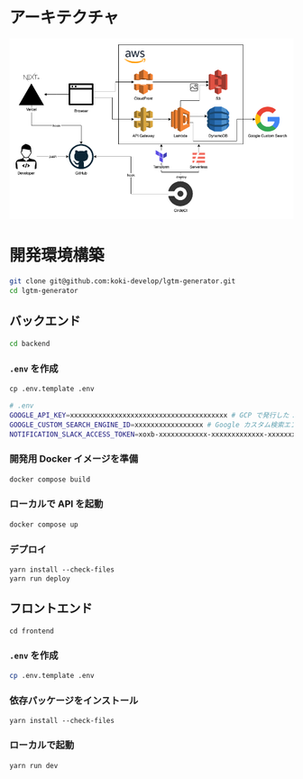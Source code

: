 # アーキテクチャ

![](./architecture.png)

# 開発環境構築

```sh
git clone git@github.com:koki-develop/lgtm-generator.git
cd lgtm-generator
```

## バックエンド

```sh
cd backend
```

### `.env` を作成

```
cp .env.template .env
```

```sh
# .env
GOOGLE_API_KEY=xxxxxxxxxxxxxxxxxxxxxxxxxxxxxxxxxxxxxxx # GCP で発行した API キー
GOOGLE_CUSTOM_SEARCH_ENGINE_ID=xxxxxxxxxxxxxxxxx # Google カスタム検索エンジン ID
NOTIFICATION_SLACK_ACCESS_TOKEN=xoxb-xxxxxxxxxxxx-xxxxxxxxxxxxx-xxxxxxxxxxxxxxxxxxxxxxxx # Slack API のアクセストークン
```

### 開発用 Docker イメージを準備

```sh
docker compose build
```

### ローカルで API を起動

```sh
docker compose up
```

### デプロイ

```
yarn install --check-files
yarn run deploy
```

## フロントエンド

```
cd frontend
```

### `.env` を作成

```sh
cp .env.template .env
```

### 依存パッケージをインストール

```
yarn install --check-files
```

### ローカルで起動

```
yarn run dev
```
